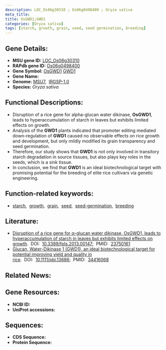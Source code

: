 ```yaml
---
description: LOC_Os06g30310 ; Os06g0498400 ; Oryza sativa
meta_title:
title: OsGWD1;GWD1
categories: [Oryza sativa]
tags: [starch, growth, grain, seed, seed germination, breeding]
---
```


## Gene Details:
- **MSU gene ID:** [LOC_Os06g30310](http://rice.uga.edu/cgi-bin/ORF_infopage.cgi?orf=LOC_Os06g30310)  
- **RAPdb gene ID:** [Os06g0498400](https://rapdb.dna.affrc.go.jp/locus/?name=Os06g0498400)  
- **Gene Symbol:** <u>OsGWD1</u>&nbsp;<u>GWD1</u>
- **Gene Name:**
- **Genome:**  [MSU7](http://rice.uga.edu/),&nbsp;&nbsp;[IRGSP-1.0](https://rapdb.dna.affrc.go.jp/download/irgsp1.html)
- **Species:** *Oryza sativa*

## Functional Descriptions:
   - Disruption of a rice gene for alpha-glucan water dikinase, **OsGWD1**, leads to hyperaccumulation of starch in leaves but exhibits limited effects on growth.
   - Analysis of the **GWD1** plants indicated that promoter editing mediated down-regulation of **GWD1** caused no observable effects on rice growth and development, but only mildly modified its grain transparency and seed germination.
   - Therefore, our study shows that **GWD1** is not only involved in transitory starch degradation in source tissues, but also plays key roles in the seeds, which is a sink tissue.
   - In conclusion, we find that **GWD1** is an ideal biotechnological target with promising potential for the breeding of elite rice cultivars via genetic engineering.

## Function-related keywords:
   - [starch](/tags/starch/),&nbsp;&nbsp;[growth](/tags/growth/),&nbsp;&nbsp;[grain](/tags/grain/),&nbsp;&nbsp;[seed](/tags/seed/),&nbsp;&nbsp;[seed-germination](/tags/seed-germination/),&nbsp;&nbsp;[breeding](/tags/breeding/)

## Literature:
   - [Disruption of a rice gene for α-glucan water dikinase, OsGWD1, leads to hyperaccumulation of starch in leaves but exhibits limited effects on growth](https://www.doi.org/10.3389/fpls.2013.00147).&nbsp;&nbsp;DOI:&nbsp;&nbsp;[10.3389/fpls.2013.00147](https://www.doi.org/10.3389/fpls.2013.00147);&nbsp;&nbsp;PMID:&nbsp;&nbsp;[23750161](https://pubmed.ncbi.nlm.nih.gov/23750161/)
   - [Glucan, Water-Dikinase 1 (GWD1), an ideal biotechnological target for potential improving yield and quality in rice](https://www.doi.org/10.1111/pbi.13686).&nbsp;&nbsp;DOI:&nbsp;&nbsp;[10.1111/pbi.13686](https://www.doi.org/10.1111/pbi.13686);&nbsp;&nbsp;PMID:&nbsp;&nbsp;[34416068](https://pubmed.ncbi.nlm.nih.gov/34416068/)

## Related News:

## Gene Resources:
- **NCBI ID:**  []()
- **UniProt accessions:** [](https://www.uniprot.org/uniprotkb//entry)

## Sequences:
- **CDS Sequence:**
- **Protein Sequence:**
